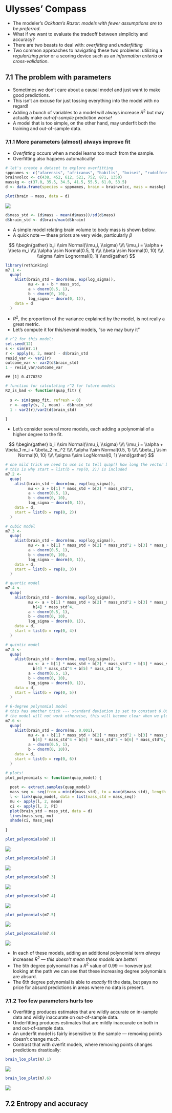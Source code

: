 Ulysses’ Compass
================

-   The modeler’s *Ockham’s Razor*: *models with fewer assumptions are
    to be preferred*.
-   What if we want to evaluate the tradeoff between simplicity and
    accuracy?
-   There are two beasts to deal with: *overfitting* and *underfitting*
-   Two common approaches to navigating these two problems: utilizing a
    *regularizing prior* or a scoring device such as an *information
    criteria* or *cross-validation*.

## 7.1 The problem with parameters

-   Sometimes we don’t care about a causal model and just want to make
    good predictions.
-   This isn’t an excuse for just tossing everything into the model with
    no regard!
-   Adding a bunch of variables to a model will always increase
    *R*<sup>2</sup> but may actually make *out-of-sample* prediction
    *worse!*
-   A model that is too simple, on the other hand, may underfit both the
    training and out-of-sample data.

### 7.1.1 More parameters (almost) always improve fit

-   *Overfitting* occurs when a model learns too much from the sample.
-   Overfitting also happens automatically!

``` r
# let's create a dataset to explore overfitting
sppnames <- c("afarensis", "africanus", "habilis", "boisei", "rudolfensis", "ergaster", "sapiens")
brainvolcc <- c(438, 452, 612, 521, 752, 871, 1350)
masskg <- c(37.0, 35.5, 34.5, 41.5, 55.5, 61.0, 53.5)
d <- data.frame(species = sppnames, brain = brainvolcc, mass = masskg)

plot(brain ~ mass, data = d)
```

![](chapter_7_notes_files/figure-gfm/unnamed-chunk-1-1.png)<!-- -->

``` r
d$mass_std <- (d$mass - mean(d$mass))/sd(d$mass)
d$brain_std <- d$brain/max(d$brain)
```

-   A simple model relating brain volume to body mass is shown below.
-   A quick note — these priors are very wide, particularly *β*

$$
\\begin{gather}
b_i \\sim Normal(\\mu_i, \\sigma) \\\\
\\mu_i = \\alpha + \\beta m_i \\\\
\\alpha \\sim Normal(0.5, 1) \\\\
\\beta \\sim Normal(0, 10) \\\\
\\sigma \\sim Lognormal(0, 1)
\\end{gather}
$$

``` r
library(rethinking)
m7.1 <-
  quap(
    alist(brain_std ~ dnorm(mu, exp(log_sigma)),
          mu <- a + b * mass_std,
          a ~ dnorm(0.5, 1),
          b ~ dnorm(0, 10),
          log_sigma ~ dnorm(0, 1)),
    data = d
  )
```

-   *R*<sup>2</sup>, the proportion of the variance explained by the
    model, is not really a great metric.
-   Let’s compute it for this/several models, “so we may bury it”

``` r
# r^2 for this model:
set.seed(12)
s <- sim(m7.1)
r <- apply(s, 2, mean) - d$brain_std
resid_var <- var2(r)
outcome_var <- var2(d$brain_std)
1 - resid_var/outcome_var
```

    ## [1] 0.4770232

``` r
# function for calculating r^2 for future models
R2_is_bad <- function(quap_fit) {
  
  s <- sim(quap_fit, refresh = 0)
  r <- apply(s, 2, mean) - d$brain_std
  1 - var2(r)/var2(d$brain_std)
  
}
```

-   Let’s consider several more models, each adding a polynomial of a
    higher degree to the fit.

$$
\\begin{gather}
b_i \\sim Normal(\\mu_i, \\sigma) \\\\
\\mu_i = \\alpha + \\beta_1 m_i + \\beta_2 m_i^2 \\\\
\\alpha \\sim Normal(0.5, 1) \\\\
\\beta_j \\sim Normal(0, 10) \\\\
\\sigma \\sim LogNormal(0, 1)
\\end{gather}
$$

``` r
# one mild trick we need to use is to tell quap() how long the vector b is
# this is why start = list(b = rep(0, 2)) is included
m7.2 <- 
  quap(
    alist(brain_std ~ dnorm(mu, exp(log_sigma)),
          mu <- a + b[1] * mass_std + b[2] * mass_std^2,
          a ~ dnorm(0.5, 1),
          b ~ dnorm(0, 10),
          log_sigma ~ dnorm(0, 1)),
    data = d,
    start = list(b = rep(0, 2))
  )

# cubic model
m7.3 <-
  quap(
    alist(brain_std ~ dnorm(mu, exp(log_sigma)),
          mu <- a + b[1] * mass_std + b[2] * mass_std^2 + b[3] * mass_std^3,
          a ~ dnorm(0.5, 1),
          b ~ dnorm(0, 10),
          log_sigma ~ dnorm(0, 1)),
    data = d,
    start = list(b = rep(0, 3))
  )

# quartic model
m7.4 <-
  quap(
    alist(brain_std ~ dnorm(mu, exp(log_sigma)),
          mu <- a + b[1] * mass_std + b[2] * mass_std^2 + b[3] * mass_std^3 + 
            b[4] * mass_std^4,
          a ~ dnorm(0.5, 1),
          b ~ dnorm(0, 10),
          log_sigma ~ dnorm(0, 1)),
    data = d,
    start = list(b = rep(0, 4))
  )

# quintic model
m7.5 <-
  quap(
    alist(brain_std ~ dnorm(mu, exp(log_sigma)),
          mu <- a + b[1] * mass_std + b[2] * mass_std^2 + b[3] * mass_std^3 + 
            b[4] * mass_std^4 + b[5] * mass_std ^5,
          a ~ dnorm(0.5, 1),
          b ~ dnorm(0, 10),
          log_sigma ~ dnorm(0, 1)),
    data = d,
    start = list(b = rep(0, 5))
  )

# 6-degree polynomial model
# this has another trick --- standard deviation is set to constant 0.001
# the model will not work otherwise, this will become clear when we plot
m7.6 <-
  quap(
    alist(brain_std ~ dnorm(mu, 0.001),
          mu <- a + b[1] * mass_std + b[2] * mass_std^2 + b[3] * mass_std^3 + 
            b[4] * mass_std^4 + b[5] * mass_std^5 + b[6] * mass_std^6,
          a ~ dnorm(0.5, 1),
          b ~ dnorm(0, 10)),
    data = d,
    start = list(b = rep(0, 6))
  )

# plots!
plot_polynomials <- function(quap_model) {
  
  post <- extract.samples(quap_model)
  mass_seq <- seq(from = min(d$mass_std), to = max(d$mass_std), length.out = 100)
  l <- link(quap_model, data = list(mass_std = mass_seq))
  mu <- apply(l, 2, mean)
  ci <- apply(l, 2, PI)
  plot(brain_std ~ mass_std, data = d)
  lines(mass_seq, mu)
  shade(ci, mass_seq)
  
}

plot_polynomials(m7.1)
```

![](chapter_7_notes_files/figure-gfm/unnamed-chunk-5-1.png)<!-- -->

``` r
plot_polynomials(m7.2)
```

![](chapter_7_notes_files/figure-gfm/unnamed-chunk-5-2.png)<!-- -->

``` r
plot_polynomials(m7.3)
```

![](chapter_7_notes_files/figure-gfm/unnamed-chunk-5-3.png)<!-- -->

``` r
plot_polynomials(m7.4)
```

![](chapter_7_notes_files/figure-gfm/unnamed-chunk-5-4.png)<!-- -->

``` r
plot_polynomials(m7.5)
```

![](chapter_7_notes_files/figure-gfm/unnamed-chunk-5-5.png)<!-- -->

``` r
plot_polynomials(m7.6)
```

![](chapter_7_notes_files/figure-gfm/unnamed-chunk-5-6.png)<!-- -->

-   In each of these models, adding an additional polynomial term
    *always* increases *R*<sup>2</sup> — *this doesn’t mean these models
    are better!*
-   The 5th degree polynomial has a *R*<sup>2</sup> value of 0.99 —
    however just looking at the path we can see that these increasing
    degree polynomials are absurd.
-   The 6th degree polynomial is able to *exactly* fit the data, but
    pays no price for absurd predictions in areas where no data is
    present.

### 7.1.2 Too few parameters hurts too

-   Overfitting produces estimates that are wildly accurate on in-sample
    data and wildly inaccurate on out-of-sample data.
-   Underfitting produces estimates that are mildly inaccurate on both
    in and out-of-sample data.
-   An underfit model is fairly insensitive to the sample — removing
    points doesn’t change much.
-   Contrast that with overfit models, where removing points changes
    predictions drastically:

``` r
brain_loo_plot(m7.1)
```

![](chapter_7_notes_files/figure-gfm/unnamed-chunk-6-1.png)<!-- -->

``` r
brain_loo_plot(m7.6)
```

![](chapter_7_notes_files/figure-gfm/unnamed-chunk-6-2.png)<!-- -->

## 7.2 Entropy and accuracy
